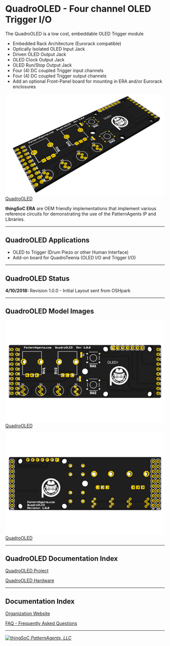 # QuadroOLED - Four channel OLED Trigger I/O


The QuadroOLED is a low cost, embeddable OLED Trigger module

* Embedded Rack Architecture (Eurorack compatible)
* Optically Isolated OLED Input Jack
* Driven OLED Output Jack
* OLED Clock Output Jack
* OLED Run/Stop Output Jack
* Four (4) DC coupled  Trigger input channels
* Four (4) DC coupled  Trigger output channels
* Add an optional Front-Panel board for mounting in ERA and/or Eurorack enclosures

[![patternagents QuadroOLED](https://raw.githubusercontent.com/patternagents/QuadroOLED/master/QuadroOLED/images/QuadroOLED_iso.png?raw=true)QuadroOLED](https://github.com/patternagents/QuadroOLED)

**thingSoC ERA** are OEM friendly implementations that implement various reference 
circuits for demonstrating the use of the PatternAgents IP and Libraries.

---------------------------------------
## QuadroOLED Applications <a name="QuadroOLED_Applications"/>

* OLED to Trigger (Drum Piezo or other Human Interface)
* Add-on board for QuadroTeenia (OLED I/O and Trigger I/O)

---------------------------------------
## QuadroOLED Status <a name="QuadroOLED_Status"/>

**4/10/2018:** 
Revision 1.0.0 - Initial Layout sent from OSHpark

---------------------------------------
## QuadroOLED Model Images


[![patternagents QuadroOLED](https://raw.githubusercontent.com/patternagents/QuadroOLED/master/QuadroOLED/images/QuadroOLED_top.png?raw=true)QuadroOLED](https://github.com/patternagents/QuadroOLED)


[![patternagents QuadroOLED](https://raw.githubusercontent.com/patternagents/QuadroOLED/master/QuadroOLED/images/QuadroOLED_bot.png?raw=true)QuadroOLED](https://github.com/patternagents/QuadroOLED)


---------------------------------------

## QuadroOLED Documentation Index <a name="QuadroOLED_documentation_index"/>

[QuadroOLED Project](http://thingsoc.github.io/projects/QuadroOLED.html)

[QuadroOLED Hardware](https://github.com/patternagents/QuadroOLED/tree/master/QuadroOLED/revisions/R1_0_0)


---------------------------------------

## Documentation Index <a name="documentation_index"/>

[Organization Website](http://patternagents.github.io)

[FAQ - Frequently Asked Questions](http://thingsoc.github.io/support/faq.html)

---------------------------------------

[![thingSoC](http://thingsoc.github.io/img/projects/thingSoC/thingSoC_thumb.png?raw=true) 
*PatternAgents, LLC*](http://thingsoc.github.io)
